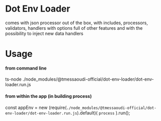# Dot Env Loader
comes with json processor out of the box,
with includes, processors, validators, handlers with options full of other features and with the possibility to inject new data handlers


# Usage
#### from command line 
ts-node ./node_modules/@tmessaoudi-official/dot-env-loader/dot-env-loader.run.js
#### from within the app (in building process)
const appEnv = new (require(`./node_modules/@tmessaoudi-official/dot-env-loader/dot-env-loader.run.js`).default)(
	`process`
).run();
